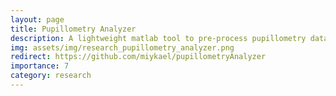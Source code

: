 ```yaml
---
layout: page
title: Pupillometry Analyzer
description: A lightweight matlab tool to pre-process pupillometry data created by me (2017).
img: assets/img/research_pupillometry_analyzer.png
redirect: https://github.com/miykael/pupillometryAnalyzer
importance: 7
category: research
---
```

